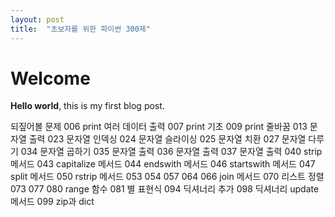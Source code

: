 ```yaml
---
layout: post
title:  "초보자를 위한 파이썬 300제"
---
```


# Welcome

**Hello world**, this is my first blog post.

되짚어볼 문제
006 print 여러 데이터 출력
007 print 기초
009 print 줄바꿈
013 문자열 출력
023 문자열 인덱싱
024 문자열 슬라이싱
025 문자열 치환
027 문자열 다루기
034 문자열 곱하기
035 문자열 출력
036 문자열 출력
037 문자열 출력
040 strip 메서드
043 capitalize 메서드
044 endswith 메서드
046 startswith 메서드
047 split 메서드
050 rstrip 메서드
053
054
057
064
066 join 메서드
070 리스트 정렬
073
077
080 range 함수
081 별 표현식
094 딕셔너리 추가
098 딕셔너리 update 메서드
099 zip과 dict



